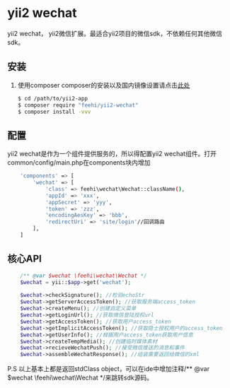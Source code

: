 yii2 wechat
===============================

yii2 wechat， yii2微信扩展。最适合yii2项目的微信sdk，不依赖任何其他微信sdk。


安装
---------------
1. 使用composer
     composer的安装以及国内镜像设置请点击[此处](http://www.phpcomposer.com/)
     
     ```bash
     $ cd /path/to/yii2-app
     $ composer require "feehi/yii2-wechat"
     $ composer install -vvv
     ```
 

配置
-------------
yii2 wechat是作为一个组件提供服务的，所以得配置yii2 wechat组件。打开common/config/main.php在components块内增加

```bash
    'components' => [
        'wechat' => [
            'class' => feehi\wechat\Wechat::className(),
            'appId' => 'xxx',
            'appSecret' => 'yyy',
            'token' => 'zzz',
            'encodingAesKey' => 'bbb',
            'redirectUri' => 'site/login'//回调路由
        ],
    ]
```


核心API
-------------
```php
    /** @var $wechat \feehi\wechat\Wechat */
    $wechat = yii::$app->get('wechat');
    
    $wechat->checkSignature(); //检验echoStr
    $wechat->getServerAccessToken(); //获取服务端access_token
    $wechat->createMenu(); //创建自定义菜单
    $wechat->getLoginUrl(); //获取微信登陆授权url
    $wechat->getAccessToken(); //获取用户access_token
    $wechat->getImplicitAccessToken(); //获取隐士授权用户的access_token
    $wechat->getUserInfo(); //根据用户access_token获取用户信息
    $wechat->createTempMedia(); //创建临时媒体素材
    $wechat->recieveWechatPush(); //接受微信推送的消息和事件
    $wechat->assembleWechatResponse(); //组装需要返回给微信的xml
```

P.S 以上基本上都是返回stdClass object，可以在ide中增加注释/** @var $wechat \feehi\wechat\Wechat */来跳转sdk源码。